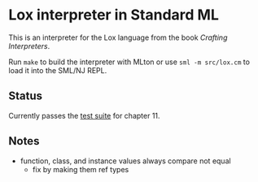 # Lox interpreter in Standard ML

This is an interpreter for the Lox language from the book _Crafting
Interpreters_.

Run `make` to build the interpreter with MLton or use `sml -m src/lox.cm` to
load it into the SML/NJ REPL.

## Status

Currently passes the [test suite][test-suite] for chapter 11.

## Notes

- function, class, and instance values always compare not equal
  - fix by making them ref types

[test-suite]: https://github.com/munificent/craftinginterpreters?tab=readme-ov-file#testing
